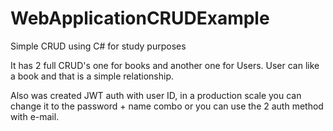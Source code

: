 # WebApplicationCRUDExample
Simple CRUD using C# for study purposes

It has 2 full CRUD's one for books and another one for Users.
User can like a book and that is a simple relationship.

Also was created JWT auth with user ID, in a production scale you can change it to the password + name combo or you can use the 2 auth method with e-mail.

